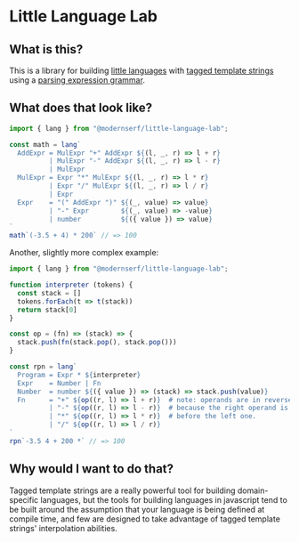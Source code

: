 # Little Language Lab

## What is this?

This is a library for building [little languages](http://staff.um.edu.mt/afra1/seminar/little-languages.pdf)
with [tagged template strings](http://2ality.com/2016/11/computing-tag-functions.html)
using a [parsing expression grammar](https://en.m.wikipedia.org/wiki/Parsing_expression_grammar).

## What does that look like?

```js
import { lang } from "@modernserf/little-language-lab";

const math = lang`
  AddExpr = MulExpr "+" AddExpr ${(l, _, r) => l + r}
          | MulExpr "-" AddExpr ${(l, _, r) => l - r}
          | MulExpr
  MulExpr = Expr "*" MulExpr ${(l, _, r) => l * r}
          | Expr "/" MulExpr ${(l, _, r) => l / r}
          | Expr
  Expr    = "(" AddExpr ")" ${(_, value) => value}
          | "-" Expr        ${(_, value) => -value}
          | number          ${({ value }) => value}
`
math`(-3.5 + 4) * 200` // => 100
```

Another, slightly more complex example:

```js
import { lang } from "@modernserf/little-language-lab";

function interpreter (tokens) {
  const stack = []
  tokens.forEach(t => t(stack))
  return stack[0]
}

const op = (fn) => (stack) => {
  stack.push(fn(stack.pop(), stack.pop()))
}

const rpn = lang`
  Program = Expr * ${interpreter}
  Expr    = Number | Fn
  Number  = number ${({ value }) => (stack) => stack.push(value)}
  Fn      = "+" ${op((r, l) => l + r)}  # note: operands are in reverse order,
          | "-" ${op((r, l) => l - r)}  # because the right operand is popped 
          | "*" ${op((r, l) => l * r)}  # before the left one.
          | "/" ${op((r, l) => l / r)}
`
rpn`-3.5 4 + 200 *` // => 100
```

## Why would I want to do that?

Tagged template strings are a really powerful tool for building domain-specific languages,
but the tools for building languages in javascript tend to be built around the assumption that
your language is being defined at compile time, and few are designed to take advantage
of tagged template strings' interpolation abilities.

